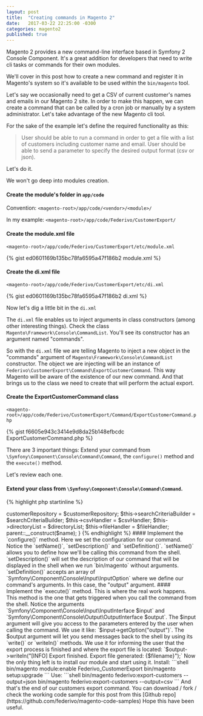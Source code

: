 ```yaml
---
layout: post
title:  "Creating commands in Magento 2"
date:   2017-03-22 22:25:00 -0300
categories: magento2
published: true
---
```


Magento 2 provides a new command-line interface based in Symfony 2 Console Component. It's a great addition for developers that need to write cli tasks or commands for their own modules.

We'll cover in this post how to create a new command and register it in Magento's system so it's available to be used within the `bin/magento` tool.

Let's say we occasionally need to get a CSV of current customer's names and emails in our Magento 2 site. In order to make this happen, we can create a command that can be called by a cron job or manually by a system administrator. Let's take advantage of the new Magento cli tool.

For the sake of the example let's define the required functionality as this:

> User should be able to run a command in order to get a file with a list of customers including customer name and email. User should be able to send a parameter to specify the desired output format (csv or json).

Let's do it.

We won't go deep into modules creation.

#### Create the module's folder in `app/code`

Convention: `<magento-root>/app/code/<vendor>/<module>/`

In my example: `<magento-root>/app/code/Federivo/CustomerExport/`

#### Create the module.xml file

`<magento-root>/app/code/Federivo/CustomerExport/etc/module.xml`

{% gist ed0601169b135bc78fa6595a47f186b2 module.xml %}

#### Create the di.xml file

`<magento-root>/app/code/Federivo/CustomerExport/etc/di.xml`

{% gist ed0601169b135bc78fa6595a47f186b2 di.xml %}

Now let's dig a little bit in the `di.xml`

The `di.xml` file enables us to inject arguments in class constructors (among other interesting things). Check the class `Magento\Framework\Console\CommandList`. You'll see its constructor has an argument named "commands".

So with the `di.xml` file we are telling Magento to inject a new object in the "commands" argument of `Magento\Framework\Console\CommandList` constructor. The object we are injecting will be an instance of `Federivo\CustomerExport\Command\ExportCustomerCommand`. This way Magento will be aware of the existence of our new command.
And that brings us to the class we need to create that will perform the actual export.

#### Create the ExportCustomerCommand class

`<magento-root>/app/code/Federivo/CustomerExport/Command/ExportCustomerCommand.php`

{% gist f6605e943c3414e9d8da25b148efbcdc ExportCustomerCommand.php %}


There are 3 important things: Extend your command from `\Symfony\Component\Console\Command\Command`, the `configure()` method and the `execute()` method.

Let's review each one.

#### Extend your class from `\Symfony\Component\Console\Command\Command`. 

{% highlight php startinline %}
<?php
use Symfony\Component\Console\Command\Command;

class ExportCustomerCommand extends Command
{% endhighlight %}

Inject all the dependencies needed in the `__construct()` method.

{% highlight php startinline %}
<?php
public function __construct(
    CustomerRepositoryInterface $customerRepository,
    SearchCriteriaBuilder $searchCriteriaBuilder,
    Csv $csvHandler,
    DirectoryList $directoryList,
    File $fileHandler,
    $name = null
)
{
    $this->customerRepository = $customerRepository;
    $this->searchCriteriaBuilder = $searchCriteriaBuilder;
    $this->csvHandler = $csvHandler;
    $this->directoryList = $directoryList;
    $this->fileHandler = $fileHandler;
    parent::__construct($name);
}
{% endhighlight %}

#### Implement the `configure()` method. 

Here we set the configuration for our command. Notice the `setName()`, `setDescription()` and `setDefinition()`.

`setName()` allows you to define how we'll be calling this command from the shell. `setDescription()` will set the description of our command that will be displayed in the shell when we run `bin/magento` without arguments. `setDefinition()` accepts an array of `Symfony\Component\Console\Input\InputOption` where we define our command's arguments. In this case, the "output" argument.

#### Implement the `execute()` method.

This is where the real work happens. This method is the one that gets triggered when you call the command from the shell.
Notice the arguments `Symfony\Component\Console\Input\InputInterface $input` and `Symfony\Component\Console\Output\OutputInterface $output`.

The $input argument will give you access to the parameters entered by the user when calling the command. We use it like: `$input->getOption("output")`.

The $output argument will let you send messages back to the shell by using its `write()` or `writeln()` methods. We use it for informing the user that the export process is finished and where the export file is located: `$output->writeln("[INFO] Export finished. Export file generated: {$filename}");`

Now the only thing left is to install our module and start using it.

Install: 

```shell
bin/magento module:enable Federivo_CustomerExport
bin/magento setup:upgrade
```

Use:

```shell
bin/magento federivo:export-customers --output=json
bin/magento federivo:export-customers --output=csv
```

And that's the end of our customers export command.

You can download / fork / check the working code sample for this post from this [Github repo](https://github.com/federivo/magento-code-samples)

Hope this have been useful.




